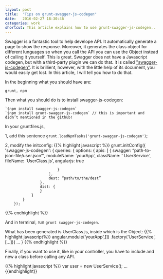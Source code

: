 ```yaml
---
layout: post
title:  "Tips on grunt-swagger-js-codegen"
date:   2016-02-27 18:30:46
categories: work
shortcut: This article explains how to use grunt-swagger-js-codegen..
---
```

Swagger is a fantastic tool to help develope API. It automatically generate a page to show the response. Moreover, it generates the class object for different lunguages so when you call the API you can use the Object instead of calling it yourself. This is great. Swagger does not have a Javascript codegen, but with a third-party plugin we can do that. It is called ["swagger-js-codegen"][codegen]. It is brillient, however, with the little help of its document, you would easily get lost. In this article, I will tell you how to do that.

In the beginning what you should have are:

`grunt, npm`

Then what you should do is to install swagger-js-codegen:

	`$npm install swagger-js-codegen`
	`$npm install grunt-swagger-js-codegen` // this is important and didn’t mentioned in the github!

In your gruntfiles.js,

1, add this sentence `grunt.loadNpmTasks('grunt-swagger-js-codegen')`;

2, modify the initconfig:
{{% highlight javascript %}}
	 grunt.initConfig({
	        'swagger-js-codegen': {
	            queries: {
	                options: {
	                    apis: [
	                        {
	                        swagger: “path-to-json-file/user.json”',
	                        moduleName: ‘yourApp',
	                        className: ' UserService',
	                        fileName: 'UserClass.js',
	                        angularjs: true

	                        }
	                    ],
	                    dest: “path/to/the/dest”
	                },
	                dist: {
	                }
	            }
	        }
	    });
{{% endhighlight %}}

And in terminal, run `grunt swagger-js-codegen`.

What has been generated is UserClass.js, inside which is the Object:
{{%  highlight javascript%}}
	angular.module(‘yourApp',[]) 
	.factory(‘UserService',[...]){
	…
	}
{{% endhighlight %}}
 

Finally, if you want to use it, like in your controller, you have to include and new a class before calling any API.

{{% highlight javascript %}}
	var user = new UserService();
	...
{{endhighlight}}

[codegen]:https://github.com/wcandillon/swagger-js-codegen
